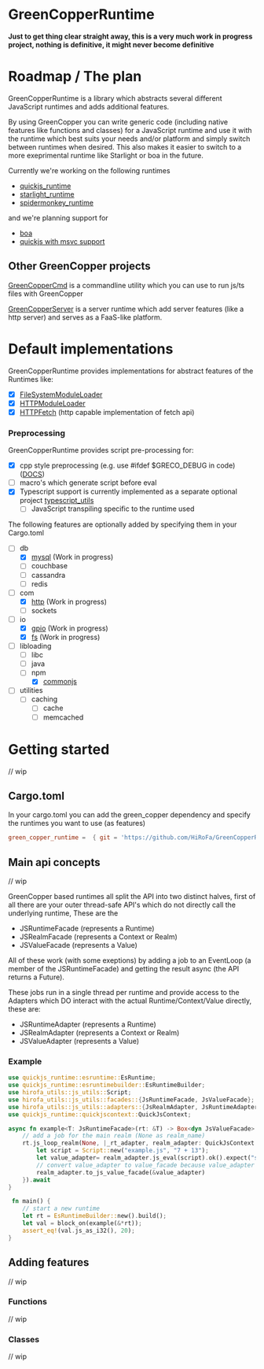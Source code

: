 # GreenCopperRuntime

**Just to get thing clear straight away, this is a very much work in progress project, nothing is definitive, it might never become definitive**

# Roadmap / The plan

GreenCopperRuntime is a library which abstracts several different JavaScript runtimes and adds additional features.

By using GreenCopper you can write generic code (including native features like functions and classes) for a JavaScript runtime and use it with the runtime which best suits your needs and/or platform and simply switch between runtimes when desired. This also makes it easier to switch to a more exeprimental runtime like Starlight or boa in the future.

Currently we're working on the following runtimes
* [quickjs_runtime](https://github.com/HiRoFa/quickjs_es_runtime)
* [starlight_runtime](https://github.com/HiRoFa/starlight_runtime)
* [spidermonkey_runtime](https://github.com/HiRoFa/spidermonkey_runtime)

and we're planning support for
* [boa](https://github.com/boa-dev/boa)
* [quickjs with msvc support](https://github.com/theduke/quickjs-rs/pull/114)

## Other GreenCopper projects

[GreenCopperCmd](https://github.com/HiRoFa/GreenCopperCmd) is a commandline utility which you can use to run js/ts files with GreenCopper

[GreenCopperServer](https://github.com/HiRoFa/GreenCopperServer) is a server runtime which add server features (like a http server) and serves as a FaaS-like platform.

# Default implementations

GreenCopperRuntime provides implementations for abstract features of the Runtimes like:
* [x] [FileSystemModuleLoader](https://hirofa.github.io/GreenCopperRuntime/green_copper_runtime/moduleloaders/struct.FileSystemModuleLoader.html)
* [x] [HTTPModuleLoader](https://hirofa.github.io/GreenCopperRuntime/green_copper_runtime/moduleloaders/struct.HttpModuleLoader.html)
* [x] [HTTPFetch](https://hirofa.github.io/GreenCopperRuntime/green_copper_runtime/fetch) (http capable implementation of fetch api)

### Preprocessing

GreenCopperRuntime provides script pre-processing for:
* [x] cpp style preprocessing (e.g. use #ifdef $GRECO_DEBUG in code) ([DOCS](https://hirofa.github.io/GreenCopperRuntime/green_copper_runtime/preprocessors/cpp))
* [ ] macro's which generate script before eval 
* [x] Typescript support is currently implemented as a separate optional project [typescript_utils](https://github.com/HiRoFa/typescript_utils) 
  * [ ] JavaScript transpiling specific to the runtime used

The following features are optionally added by specifying them in your Cargo.toml

* [ ] db
  * [x] [mysql](https://hirofa.github.io/GreenCopperRuntime/green_copper_runtime/modules/db/mysql) (Work in progress)
  * [ ] couchbase
  * [ ] cassandra
  * [ ] redis
* [ ] com
  * [x] [http](https://hirofa.github.io/GreenCopperRuntime/green_copper_runtime/modules/com/http) (Work in progress)
  * [ ] sockets
* [ ] io
  * [x] [gpio](https://hirofa.github.io/GreenCopperRuntime/green_copper_runtime/modules/io/gpio) (Work in progress)
  * [x] [fs](https://hirofa.github.io/GreenCopperRuntime/green_copper_runtime/modules/io/fs) (Work in progress)
* [ ] libloading
  * [ ] libc
  * [ ] java
  * [ ] npm
    * [x] [commonjs](https://hirofa.github.io/GreenCopperRuntime/green_copper_runtime/features/require) 
* [ ] utilities
  * [ ] caching
    * [ ] cache
    * [ ] memcached

# Getting started

// wip

## Cargo.toml

In your cargo.toml you can add the green_copper dependency and specify the runtimes you want to use (as features)

```toml
green_copper_runtime =  { git = 'https://github.com/HiRoFa/GreenCopperRuntime', branch="main", features = ["engine_quickjs"]}
```

## Main api concepts

// wip

GreenCopper based runtimes all split the API into two distinct halves, first of all there are your outer thread-safe API's which do not directly call the underlying runtime, These are the
* JSRuntimeFacade (represents a Runtime)
* JSRealmFacade (represents a Context or Realm)
* JSValueFacade (represents a Value)

All of these work (with some exeptions) by adding a job to an EventLoop (a member of the JSRuntimeFacade) and getting the result async (the API returns a Future).

These jobs run in a single thread per runtime and provide access to the Adapters which DO interact with the actual Runtime/Context/Value directly, these are:
* JSRuntimeAdapter (represents a Runtime)
* JSRealmAdapter (represents a Context or Realm)
* JSValueAdapter (represents a Value)

### Example 
```rust
use quickjs_runtime::esruntime::EsRuntime;
use quickjs_runtime::esruntimebuilder::EsRuntimeBuilder;
use hirofa_utils::js_utils::Script;
use hirofa_utils::js_utils::facades::{JsRuntimeFacade, JsValueFacade};
use hirofa_utils::js_utils::adapters::{JsRealmAdapter, JsRuntimeAdapter};
use quickjs_runtime::quickjscontext::QuickJsContext;

async fn example<T: JsRuntimeFacade>(rt: &T) -> Box<dyn JsValueFacade> {
    // add a job for the main realm (None as realm_name)
    rt.js_loop_realm(None, |_rt_adapter, realm_adapter: QuickJsContext| {
        let script = Script::new("example.js", "7 + 13");
        let value_adapter= realm_adapter.js_eval(script).ok().expect("script failed");
        // convert value_adapter to value_facade because value_adapter is not Send
        realm_adapter.to_js_value_facade(&value_adapter)
    }).await
}

 fn main() {
    // start a new runtime
    let rt = EsRuntimeBuilder::new().build();
    let val = block_on(example(&*rt));
    assert_eq!(val.js_as_i32(), 20);
}

```

## Adding features

// wip

### Functions

// wip

### Classes

// wip
